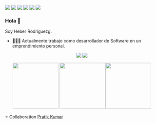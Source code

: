 [<img src="https://img.shields.io/badge/twitter-%231DA1F2.svg?&style=for-the-badge&logo=twitter&logoColor=white" />](https://twitter.com/RodMendozaHeber) [<img src="https://img.shields.io/badge/medium-%2312100E.svg?&style=for-the-badge&logo=medium&logoColor=white" />](https://medium.com/@heberrodriguezmendoza)  [<img src="https://img.shields.io/badge/linkedin-%230077B5.svg?&style=for-the-badge&logo=linkedin&logoColor=white" />](https://www.linkedin.com/in/heber-rodríguez-mendoza-849225112/) [<img src = "https://img.shields.io/badge/instagram-%23E4405F.svg?&style=for-the-badge&logo=instagram&logoColor=white">](https://www.instagram.com/pratikkumar04/) [<img src = "https://img.shields.io/badge/facebook-%231877F2.svg?&style=for-the-badge&logo=facebook&logoColor=white">](https://www.facebook.com/rodriguezheberm) [<img src ="https://img.shields.io/badge/Website-pk-%23.svg?&style=for-the-badge&logo=&logoColor=white%22">](https://github.com/devrheber/)

### Hola 👋 
Soy Heber Rodríguezg.
- 👨🏽‍💻 Actualmente trabajo como desarrollador de Software en un emprendimiento personal.

<p align = "center">
  <img src = "https://github-readme-stats.vercel.app/api?username=devrheber&show_icons=true&theme=radical&line_height=33">
  <img src = "https://github-readme-stats.vercel.app/api/top-langs/?username=devrheber&hide_langs_below=.25&theme=radical">
</p>


<p align="center">
<img src="https://i.giphy.com/media/LMt9638dO8dftAjtco/200.webp" width="150"> <img src="https://i.giphy.com/media/KzJkzjggfGN5Py6nkT/200.webp" width="150"><img src="https://i.giphy.com/media/IdyAQJVN2kVPNUrojM/200.webp" width="150">
</p>

⭐ Collaboration [Pratik Kumar](https://github.com/pr2tik1)
